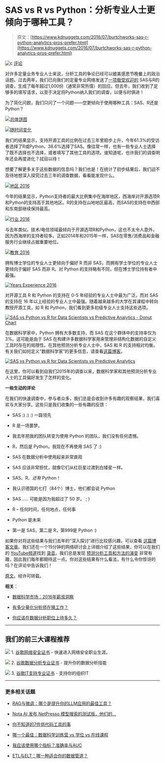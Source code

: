 # SAS vs R vs Python：分析专业人士更倾向于哪种工具？

> 原文：[https://www.kdnuggets.com/2016/07/burtchworks-sas-r-python-analytics-pros-prefer.html](https://www.kdnuggets.com/2016/07/burtchworks-sas-r-python-analytics-pros-prefer.html)

![c](../Images/3d9c022da2d331bb56691a9617b91b90.png) [评论](#comments)

对许多定量业务专业人士来说，分析工具的争论已经可以媲美感恩节晚餐上的政治话题。过去两年，我们已向我们的定量专业网络发送了[一项极受欢迎的](http://www.burtchworks.com/2014/04/04/the-great-debate-sas-vs-r/) SAS与R的调查，生成了每年超过1,000份（通常非常热情）的回应。但去年，我们收到了足够多的填写请求，以至于决定将Python纳入我们的调查，以便与时俱进！

为了简化问题，我们只问了一个问题——您更倾向于使用哪种工具：SAS、R还是Python？

[![总体饼图](../Images/730f40e2f66e1903366737a849b719e1.png)](http://www.burtchworks.com/wp-content/uploads/2016/07/Overall-Donut.png)

[![随时间变化](../Images/0065a0aa58843165f91afc8394edf4ca.png)](http://www.burtchworks.com/wp-content/uploads/2016/07/Over-time.png)

我们的结果显示，支持开源工具的比例在过去三年里稳步上升，今年61.3%的受访者选择了R或Python，38.6%选择了SAS。像往常一样，也有一些专业人士选择了既不选择也不选择，或者填写了其他工具的选项。谁知道呢，也许我们的调查明年还会再度进化？拭目以待！

想要了解更多关于这些数据的信息吗？我们也是！在统计了初步结果后，我们迫不及待地想深入探究过去三年的调查数据，看看能发现什么。

[![地区 2016](../Images/90f1e835b2a1d0fde8d077989a2a5f49.png)](http://www.burtchworks.com/wp-content/uploads/2016/07/Region-2016.png)

今年的结果显示，Python支持者的最大比例集中在海岸地区，西海岸对开源选项R和Python的支持高于其他地区。R的支持在山地地区最高，而SAS的支持在中西部和东南部继续保持最高。

[![行业 2016](../Images/c2cf6074486bcba00f8c461b45f7c894.png)](http://www.burtchworks.com/wp-content/uploads/2016/07/Industry-2016.png)

与去年类似，技术/电信领域最倾向于开源选项R和Python，这也不太令人意外，因为西海岸的支持者较多。正如2014年和2015年一样，SAS在零售/消费品和金融服务行业继续占据重要地位。

[![教育 2016](../Images/92dbab3d65b3599bb67dc2c8e5aea3e7.png)](http://www.burtchworks.com/wp-content/uploads/2016/07/Education-2016.png)

拥有博士学位的专业人士更倾向于偏好 R 而非 SAS，而拥有学士学位的专业人士更倾向于偏好 SAS 而非 R。对 Python 的支持略有不同，但在博士学位持有者中最强。

[![Years Experience 2016](../Images/7a1867e5eed34d2e7b9fb728453f0f54.png)](http://www.burtchworks.com/wp-content/uploads/2016/07/Years-Experience-2016.png)

对开源工具 R 和 Python 的支持在 0-5 年经验的专业人士中最为广泛，而对 SAS 的支持在 16 年以上经验的专业人士中最强。随着越来越多的大学在其课程中转向教授开源工具，如 R 和 Python，我们看到更多初级专业人士支持这些选项。

[![SAS vs Python vs R for Data Scientists vs Predictive Analytics - Donut Chart](../Images/20291512b50e810264d21a7a36acadd0.png)](http://www.burtchworks.com/wp-content/uploads/2016/07/DS-vs-PAP-donut.png)

在数据科学家中，Python 拥有大多数支持，而 SAS 在这个群体中的支持率仅为 3%。这可能是由于 SAS 在构建许多数据科学家用来管理非结构化数据的自定义工具时存在的局限性。在其他预测分析专业人士中，SAS 和 R 的支持相对均衡。有关我们如何定义“数据科学家”的更多信息，请查看[这篇博客](http://www.burtchworks.com/2015/05/11/how-to-identify-a-data-scientist/)。

[![SAS vs Python vs R for Data Scientists vs Predictive Analytics](../Images/b29745c4dc36e0b7c67aaa80724139e0.png)](http://www.burtchworks.com/wp-content/uploads/2016/07/DS-vs-PAP.png)

在这里，你可以看到自我们2015年的调查以来，数据科学家和其他预测分析专业人士的工具偏好发生了怎样的变化。

**一些生动的评论**

在我们的快速调查中，参与者众多，我们总是会收到许多有趣的观察结果，我们喜欢与大家分享。这些只是我们收集的一些有趣的反馈：

+   SAS :) :) :) 一路领先

+   R 是一场噩梦。

+   我去年把我的团队转变为使用 Python 的团队，我们没有任何遗憾。

+   R，然后是 Python。我现在不再使用 SAS 了 :)

+   SAS 在数据分析中使用起来非常直观

+   SAS 应该非常担忧，就像它们从红巨星过渡到白矮星一样。

+   SAS、R、*还有* Python！

+   我认识德国的七打（84个）博士，他们都会说 Python

+   SAS ….. 可能是因为我超过了 50 岁。 ; )

+   R – 任何时间，任何地点，任何事

+   Python 是未来

+   第一是 SAS，第二是 R，第999是 Python :)

如果你对将这些结果与我们去年的“深入探讨”进行比较感兴趣，可以查看 [这篇博客文章](http://www.burtchworks.com/2015/06/01/sas-vs-r-2015-the-deeper-dive/)。我们还在一个15分钟的网络研讨会上详细介绍了这些结果，你可以在我们的 [YouTube频道](https://youtu.be/DS8P8url03o)找到 [录音](https://youtu.be/DS8P8url03o)。我们总是发现 [预测分析工具和方法的演变](http://www.burtchworks.com/2015/10/05/the-evolution-of-predictive-analytics/) 非常有趣，因此我们每年都期待这一点。你对这些结果有什么看法，有什么令你惊讶的吗？在评论中告诉我们！

[原文](http://www.burtchworks.com/2016/07/13/sas-r-python-survey-2016-tool-analytics-pros-prefer/)。经许可转载。

**相关**：

+   [数据科学市场：2016年薪资洞察](/2016/05/data-science-market-2016-compensation-insights.html)

+   [有多少量化分析师在换工作？](/2015/02/how-many-quants-are-changing-jobs.html)

+   [你应该在数据分析职位上待多久？](/2015/08/how-long-stay-analytics-job.html)

* * *

## 我们的前三大课程推荐

![](../Images/0244c01ba9267c002ef39d4907e0b8fb.png) 1\. [谷歌网络安全证书](https://www.kdnuggets.com/google-cybersecurity) - 快速进入网络安全职业生涯。

![](../Images/e225c49c3c91745821c8c0368bf04711.png) 2\. [谷歌数据分析专业证书](https://www.kdnuggets.com/google-data-analytics) - 提升你的数据分析技能

![](../Images/0244c01ba9267c002ef39d4907e0b8fb.png) 3\. [谷歌IT支持专业证书](https://www.kdnuggets.com/google-itsupport) - 支持你的组织IT

* * *

### 更多相关话题

+   [RAG与微调：哪个是提升你的LLM应用的最佳工具？](https://www.kdnuggets.com/rag-vs-finetuning-which-is-the-best-tool-to-boost-your-llm-application)

+   [Nota AI 发布 NetPresso 模型搜索的测试版，他们的…](https://www.kdnuggets.com/2022/04/nota-ai-releases-beta-version-netpresso-model-search-hardwareaware-automl-tool.html)

+   [你不知道的7件低代码工具的事](https://www.kdnuggets.com/2022/09/7-things-didnt-know-could-low-code-tool.html)

+   [哪一个最佳：数据科学训练营 vs 学位 vs 在线课程](https://www.kdnuggets.com/2022/09/best-data-science-bootcamp-degree-online-course.html)

+   [我应该使用哪个指标？准确率与AUC](https://www.kdnuggets.com/2022/10/metric-accuracy-auc.html)

+   [ETL与ELT：哪一种适合你的数据管道？](https://www.kdnuggets.com/2023/03/etl-elt-one-right-data-pipeline.html)
